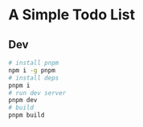 # A Simple Todo List

## Dev

```bash
# install pnpm
npm i -g pnpm
# install deps
pnpm i
# run dev server
pnpm dev
# build
pnpm build
```
